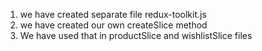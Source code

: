 1. we have created separate file redux-toolkit.js
2. we have created our own createSlice method
3. We have used that in productSlice and wishlistSlice files